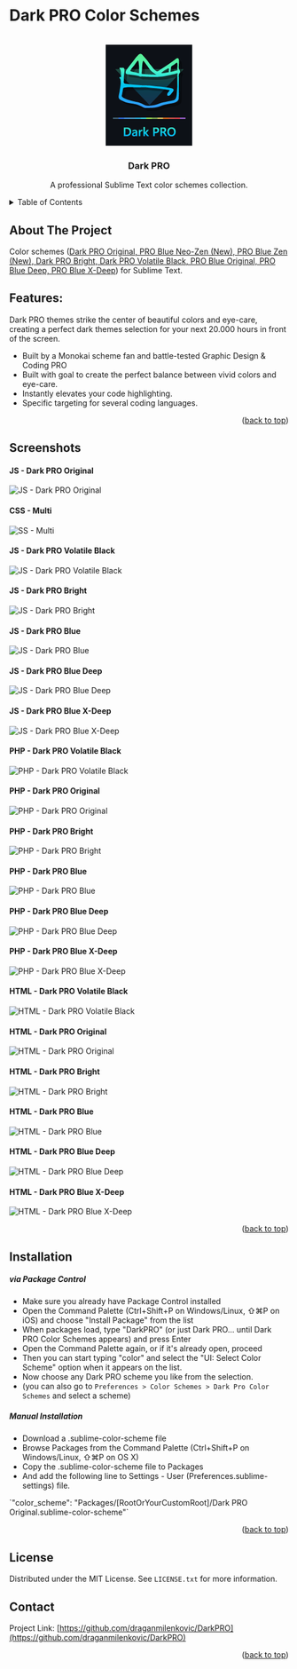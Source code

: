 # Dark PRO Color Schemes
<!-- Improved compatibility of back to top link: See: https://github.com/othneildrew/Best-README-Template/pull/73 -->
<a name="readme-top"></a>

<!-- PROJECT LOGO -->
<br />
<div align="center">
  <a href="https://github.com/draganmilenkovic/DarkPRO">
    <img src="images/Dark-PRO-Logo.png" alt="Logo" width="156" height="182">
  </a>

  <h3 align="center">Dark PRO</h3>

  <p align="center">
    A professional Sublime Text color schemes collection.
  </p>
</div>

<!-- TABLE OF CONTENTS -->
<details>
  <summary>Table of Contents</summary>
  <ol>
    <li><a href="#about-the-project">About Dark PRO</a></li>
    <li><a href="#features">Features</a></li>
    <li><a href="#screenshots">Screenshots</a></li>
    <li><a href="#installation">Installation</a></li>
    <li><a href="#license">License</a></li>
    <li><a href="#contact">Contact</a></li>
  </ol>
</details>


<!-- ABOUT THE PROJECT -->
## About The Project
Color schemes (<a href="https://github.com/draganmilenkovic/DarkPRO">Dark PRO Original, PRO Blue Neo-Zen (New), PRO Blue Zen (New), Dark PRO Bright, Dark PRO Volatile Black, PRO Blue Original, PRO Blue Deep, PRO Blue X-Deep</a>) for Sublime Text.

<!-- FEATURES -->
## Features:

Dark PRO themes strike the center of beautiful colors and eye-care, creating a perfect dark themes selection for your next 20.000 hours in front of the screen.
* Built by a Monokai scheme fan and battle-tested Graphic Design & Coding PRO
* Built with goal to create the perfect balance between vivid colors and eye-care.
* Instantly elevates your code highlighting.
* Specific targeting for several coding languages.

<p align="right">(<a href="#readme-top">back to top</a>)</p>

<!-- SCREENSHOTS -->
## Screenshots

#### JS - Dark PRO Original
![JS - Dark PRO Original](https://raw.github.com/draganmilenkovic/DarkPRO/main/images/demo-js-dark-pro.png)

#### CSS - Multi
![SS - Multi](https://raw.github.com/draganmilenkovic/DarkPRO/main/images/demo-all-css.png)

#### JS - Dark PRO Volatile Black
![JS - Dark PRO Volatile Black](https://raw.github.com/draganmilenkovic/DarkPRO/main/images/demo-js-dark-pro-volatile-black.png)

#### JS - Dark PRO Bright
![JS - Dark PRO Bright](https://raw.github.com/draganmilenkovic/DarkPRO/main/images/demo-js-dark-pro-bright.png)

#### JS - Dark PRO Blue
![JS - Dark PRO Blue](https://raw.github.com/draganmilenkovic/DarkPRO/main/images/demo-js-blue.png)

#### JS - Dark PRO Blue Deep
![JS - Dark PRO Blue Deep](https://raw.github.com/draganmilenkovic/DarkPRO/main/images/demo-js-blue-deep.png)

#### JS - Dark PRO Blue X-Deep
![JS - Dark PRO Blue X-Deep](https://raw.github.com/draganmilenkovic/DarkPRO/main/images/demo-js-blue-xdeep.png)

#### PHP - Dark PRO Volatile Black
![PHP - Dark PRO Volatile Black](https://raw.github.com/draganmilenkovic/DarkPRO/main/images/demo-php-dark-pro-volatile-black.png)

#### PHP - Dark PRO Original
![PHP - Dark PRO Original](https://raw.github.com/draganmilenkovic/DarkPRO/main/images/demo-php-dark-pro.png)

#### PHP - Dark PRO Bright
![PHP - Dark PRO Bright](https://raw.github.com/draganmilenkovic/DarkPRO/main/images/demo-php-dark-pro-bright.png)

#### PHP - Dark PRO Blue
![PHP - Dark PRO Blue](https://raw.github.com/draganmilenkovic/DarkPRO/main/images/demo-php-blue.png)

#### PHP - Dark PRO Blue Deep
![PHP - Dark PRO Blue Deep](https://raw.github.com/draganmilenkovic/DarkPRO/main/images/demo-php-blue-deep.png)

#### PHP - Dark PRO Blue X-Deep
![PHP - Dark PRO Blue X-Deep](https://raw.github.com/draganmilenkovic/DarkPRO/main/images/demo-php-blue-xdeep.png)

#### HTML - Dark PRO Volatile Black
![HTML - Dark PRO Volatile Black](https://raw.github.com/draganmilenkovic/DarkPRO/main/images/demo-html-dark-pro-volatile-black.png)

#### HTML - Dark PRO Original
![HTML - Dark PRO Original](https://raw.github.com/draganmilenkovic/DarkPRO/main/images/demo-html-dark-pro.png)

#### HTML - Dark PRO Bright
![HTML - Dark PRO Bright](https://raw.github.com/draganmilenkovic/DarkPRO/main/images/demo-html-dark-pro-bright.png)

#### HTML - Dark PRO Blue
![HTML - Dark PRO Blue](https://raw.github.com/draganmilenkovic/DarkPRO/main/images/demo-html-blue.png)

#### HTML - Dark PRO Blue Deep
![HTML - Dark PRO Blue Deep](https://raw.github.com/draganmilenkovic/DarkPRO/main/images/demo-html-blue-deep.png)

#### HTML - Dark PRO Blue X-Deep
![HTML - Dark PRO Blue X-Deep](https://raw.github.com/draganmilenkovic/DarkPRO/main/images/demo-html-blue-xdeep.png)

<p align="right">(<a href="#readme-top">back to top</a>)</p>

<!-- INSTALLATION -->
## Installation

##### via Package Control
* Make sure you already have Package Control installed
* Open the Command Palette (Ctrl+Shift+P on Windows/Linux, ⇧⌘P on iOS) and choose "Install Package" from the list
* When packages load, type "DarkPRO" (or just Dark PRO... until Dark PRO Color Schemes appears) and press Enter
* Open the Command Palette again, or if it's already open, proceed
* Then you can start typing "color" and select the "UI: Select Color Scheme" option when it appears on the list.
* Now choose any Dark PRO scheme you like from the selection.
* (you can also go to `Preferences > Color Schemes > Dark Pro Color Schemes` and select a scheme)

##### Manual Installation
* Download a .sublime-color-scheme file
* Browse Packages from the Command Palette (Ctrl+Shift+P on Windows/Linux, ⇧⌘P on OS X)
* Copy the .sublime-color-scheme file to Packages
* And add the following line to Settings - User (Preferences.sublime-settings) file.
<p>`"color_scheme": "Packages/[RootOrYourCustomRoot]/Dark PRO Original.sublime-color-scheme"`</p>

<p align="right">(<a href="#readme-top">back to top</a>)</p>

<!-- LICENSE -->
## License

Distributed under the MIT License. See `LICENSE.txt` for more information.

<!-- PROJECT LINK -->
## Contact

Project Link: [https://github.com/draganmilenkovic/DarkPRO](https://github.com/draganmilenkovic/DarkPRO)

<p align="right">(<a href="#readme-top">back to top</a>)</p>